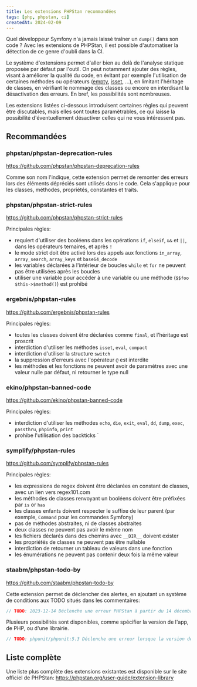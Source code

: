 ```yaml
---
title: Les extensions PHPStan recommandées
tags: [php, phpstan, ci]
createdAt: 2024-02-09
---
```


Quel développeur Symfony n'a jamais laissé traîner un `dump()` dans son code ? Avec les extensions de PHPStan, il est possible d'automatiser la détection de ce genre d'oubli dans la CI.

Le système d'extensions permet d'aller bien au delà de l'analyse statique proposée par défaut par l'outil. On peut notamment ajouter des règles, visant à améliorer la qualité du code, en évitant par exemple l'utilisation de certaines méthodes ou opérateurs ([empty](https://localheinz.com/articles/2023/05/10/avoiding-empty-in-php/), [isset](https://dev.to/aleksikauppila/using-isset-and-empty-hurts-your-code-aaa), ...), en limitant l'héritage de classes, en vérifiant le nommage des classes ou encore en interdisant la désactivation des erreurs. En bref, les possibilités sont nombreuses.

Les extensions listées ci-dessous introduisent certaines règles qui peuvent être discutables, mais elles sont toutes paramètrables, ce qui laisse la possibilité d'éventuellement désactiver celles qui ne vous intéressent pas.

## Recommandées

### phpstan/phpstan-deprecation-rules
<https://github.com/phpstan/phpstan-deprecation-rules>

Comme son nom l'indique, cette extension permet de remonter des erreurs lors des éléments dépréciés sont utilisés dans le code. Cela s'applique pour les classes, méthodes, propriétés, constantes et traits.

### phpstan/phpstan-strict-rules
<https://github.com/phpstan/phpstan-strict-rules>

Principales règles:
- requiert d'utiliser des booléens dans les opérations `if`, `elseif`, `&&` et `||`, dans les opérateurs ternaires, et après `!`
- le mode strict doit être activé lors des appels aux fonctions `in_array`, `array_search`, `array_keys` et `base64_decode`
- les variables déclarées à l'intérieur de boucles `while` et `for` ne peuvent pas être utilisées après les boucles
- utiliser une variable pour accéder à une variable ou une méthode (`$$foo`  `$this->$method()`) est prohibé 

### ergebnis/phpstan-rules
<https://github.com/ergebnis/phpstan-rules>

Principales règles:
- toutes les classes doivent être déclarées comme `final`, et l'héritage est proscrit
- interdiction d'utiliser les méthodes `isset`, `eval`, `compact`
- interdiction d'utiliser la structure `switch` 
- la suppression d'erreurs avec l'opérateur `@` est interdite
- les méthodes et les fonctions ne peuvent avoir de paramètres avec une valeur nulle par défaut, ni retourner le type null

### ekino/phpstan-banned-code
<https://github.com/ekino/phpstan-banned-code>

Principales règles:
- interdiction d'utiliser les méthodes `echo`, `die`, `exit`, `eval`, `dd`, `dump`, `exec`, `passthru`, `phpinfo`, `print`
- prohibe l'utilisation des backticks `

### symplify/phpstan-rules
<https://github.com/symplify/phpstan-rules>

Principales règles:
- les expressions de regex doivent être déclarées en constant de classes, avec un lien vers regex101.com
- les méthodes de classes renvoyant un booléens doivent être préfixées par `is` or `has`
- les classes enfants doivent respecter le suffixe de leur parent (par exemple, `Command` pour les commandes Symfony)
- pas de méthodes abstraites, ni de classes abstraites
- deux classes ne peuvent pas avoir le même nom
- les fichiers déclarés dans des chemins avec `__DIR__` doivent exister
- les propriétés de classes ne peuvent pas être nullable
- interdiction de retourner un tableau de valeurs dans une fonction
- les énumérations ne peuvent pas contenir deux fois la même valeur

### staabm/phpstan-todo-by
<https://github.com/staabm/phpstan-todo-by>

Cette extension permet de déclencher des alertes, en ajoutant un système de conditions aux TODO situés dans les commentaires:

```php
// TODO: 2023-12-14 Déclenche une erreur PHPStan à partir du 14 décembre 2023
```

Plusieurs possibilités sont disponibles, comme spécifier la version de l'app, de PHP, ou d'une librairie. 
```php
// TODO: phpunit/phpunit:5.3 Déclenche une erreur lorsque la version de phpunit mentionnée est installée
```

## Liste complète

Une liste plus complète des extensions existantes est disponible sur le site officiel de PHPStan: <https://phpstan.org/user-guide/extension-library>